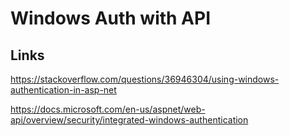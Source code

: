 # Windows Auth with API

## Links

https://stackoverflow.com/questions/36946304/using-windows-authentication-in-asp-net

https://docs.microsoft.com/en-us/aspnet/web-api/overview/security/integrated-windows-authentication